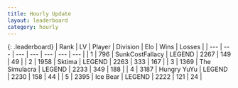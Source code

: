 ```yaml
---
title: Hourly Update
layout: leaderboard
category: hourly
---
```


{: .leaderboard}
| Rank | LV | Player | Division | Elo | Wins | Losses |
| --- | --- | --- | --- | --- | --- | --- |
| <span data-change="0">1</span> | 796 | <span title="ID: 402846">SunkCostFallacy</span> | LEGEND | <span data-change="0">2267</span> | <span data-change="0">149</span> | <span data-change="0">49</span> |
| <span data-change="0">2</span> | 1958 | <span title="ID: 353063">Sktima</span> | LEGEND | <span data-change="25">2263</span> | <span data-change="6">333</span> | <span data-change="0">167</span> |
| <span data-change="2">3</span> | 1369 | <span title="ID: 366840">The Simulacra</span> | LEGEND | <span data-change="16">2233</span> | <span data-change="3">349</span> | <span data-change="0">188</span> |
| <span data-change="-1">4</span> | 3187 | <span title="ID: 164871">Hungry YuYu</span> | LEGEND | <span data-change="0">2230</span> | <span data-change="0">158</span> | <span data-change="0">44</span> |
| <span data-change="-1">5</span> | 2395 | <span title="ID: 417840">Ice Bear</span> | LEGEND | <span data-change="0">2222</span> | <span data-change="0">121</span> | <span data-change="0">24</span> |